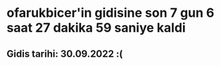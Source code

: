 # ofarukbicer'in gidisine son 7 gun 6 saat 27 dakika 59 saniye kaldi

## Gidis tarihi: 30.09.2022 :(